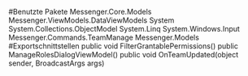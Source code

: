 #Benutzte Pakete
Messenger.Core.Models
Messenger.ViewModels.DataViewModels
System
System.Collections.ObjectModel
System.Linq
System.Windows.Input
Messenger.Commands.TeamManage
Messenger.Models
#Exportschnittstellen
public void FilterGrantablePermissions()
public ManageRolesDialogViewModel()
public void OnTeamUpdated(object sender, BroadcastArgs args)
